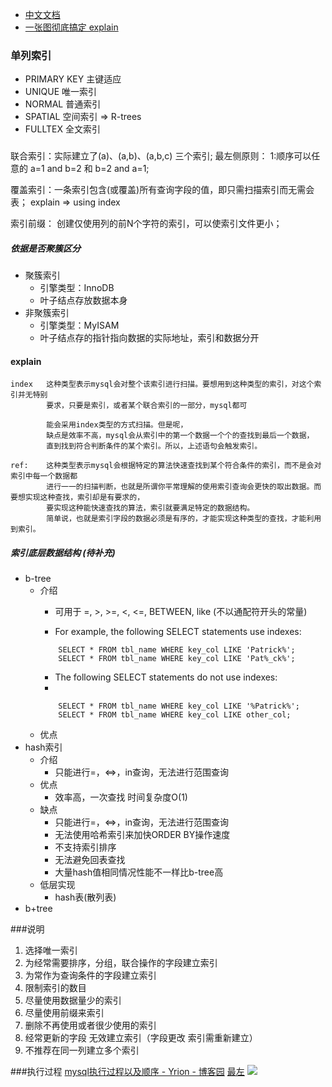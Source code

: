 + [中文文档](https://www.docs4dev.com/docs/zh/mysql/5.7/reference/mysql-indexes.html)
+ [一张图彻底搞定 explain](https://learnku.com/articles/38719)

### 单列索引
+ PRIMARY KEY 主键适应
+ UNIQUE 唯一索引
+ NORMAL 普通索引
+ SPATIAL 空间索引 =>  R-trees
+ FULLTEX 全文索引
###
联合索引：实际建立了(a)、(a,b)、(a,b,c) 三个索引;
最左侧原则：
1:顺序可以任意的 a=1 and b=2 和 b=2 and a=1;

覆盖索引：一条索引包含(或覆盖)所有查询字段的值，即只需扫描索引而无需会表； explain => using index

索引前缀： 创建仅使用列的前N个字符的索引，可以使索引文件更小；

##### 依据是否聚簇区分

- 聚簇索引
  + 引擎类型：InnoDB
  + 叶子结点存放数据本身
- 非聚簇索引
  + 引擎类型：MyISAM
  + 叶子结点存的指针指向数据的实际地址，索引和数据分开
#### explain
```
index   这种类型表示mysql会对整个该索引进行扫描。要想用到这种类型的索引，对这个索引并无特别
        要求，只要是索引，或者某个联合索引的一部分，mysql都可
        
        能会采用index类型的方式扫描。但是呢，
        缺点是效率不高，mysql会从索引中的第一个数据一个个的查找到最后一个数据，
        直到找到符合判断条件的某个索引。所以，上述语句会触发索引。

ref:    这种类型表示mysql会根据特定的算法快速查找到某个符合条件的索引，而不是会对索引中每一个数据都
        进行一一的扫描判断，也就是所谓你平常理解的使用索引查询会更快的取出数据。而要想实现这种查找，索引却是有要求的，
        要实现这种能快速查找的算法，索引就要满足特定的数据结构。
        简单说，也就是索引字段的数据必须是有序的，才能实现这种类型的查找，才能利用到索引。

```
##### 索引底层数据结构 (待补充)
- b-tree
  + 介绍
    * 可用于 =, >, >=, <, <=,  BETWEEN, like (不以通配符开头的常量)

    * For example, the following SELECT statements use indexes:
    ````````
        SELECT * FROM tbl_name WHERE key_col LIKE 'Patrick%';
        SELECT * FROM tbl_name WHERE key_col LIKE 'Pat%_ck%';
    ````````
    * The following SELECT statements do not use indexes:
    * 
    ````````
        SELECT * FROM tbl_name WHERE key_col LIKE '%Patrick%';
        SELECT * FROM tbl_name WHERE key_col LIKE other_col;
    ````````
  + 优点
- hash索引
  + 介绍
    * 只能进行=，<=>，in查询，无法进行范围查询 
  + 优点
    * 效率高，一次查找 时间复杂度O(1)
  + 缺点
    * 只能进行=，<=>，in查询，无法进行范围查询
    * 无法使用哈希索引来加快ORDER BY操作速度
    * 不支持索引排序
    * 无法避免回表查找
    * 大量hash值相同情况性能不一样比b-tree高
  - 低层实现
    * hash表(散列表) 
- b+tree

###说明
1. 选择唯一索引
2. 为经常需要排序，分组，联合操作的字段建立索引
3. 为常作为查询条件的字段建立索引
4. 限制索引的数目
5. 尽量使用数据量少的索引
6. 尽量使用前缀来索引
7. 删除不再使用或者很少使用的索引
8. 经常更新的字段 无效建立索引（字段更改 索引需重新建立）
9. 不推荐在同一列建立多个索引


###执行过程
[mysql执行过程以及顺序 - Yrion - 博客园](https://www.cnblogs.com/wyq178/p/11576065.html)
[最左](https://blog.csdn.net/LJFPHP/article/details/90056936)
![](https://img2018.cnblogs.com/blog/1066538/201910/1066538-20191003155130049-1800625122.png)
































